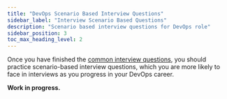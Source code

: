 ```yaml
---
title: "DevOps Scenario Based Interview Questions"
sidebar_label: "Interview Scenario Based Questions"
description: "Scenario based interview questions for DevOps role"
sidebar_position: 3
toc_max_heading_level: 2
---
```


Once you have finished the [common interview questions](../common-questions/README.md), you should practice scenario-based interview questions, which you are more likely to face in interviews as you progress in your DevOps career.

**Work in progress.**
